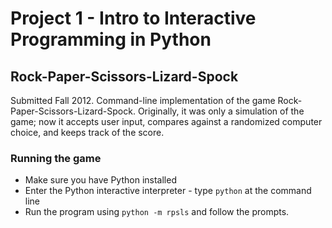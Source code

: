 # Project 1 - Intro to Interactive Programming in Python
## Rock-Paper-Scissors-Lizard-Spock

Submitted Fall 2012.
Command-line implementation of the game Rock-Paper-Scissors-Lizard-Spock.
Originally, it was only a simulation of the game; now it accepts user input, compares against a randomized computer choice, and keeps track of the score.

### Running the game
- Make sure you have Python installed
- Enter the Python interactive interpreter - type `python` at the command line
- Run the program using `python -m rpsls` and follow the prompts.
